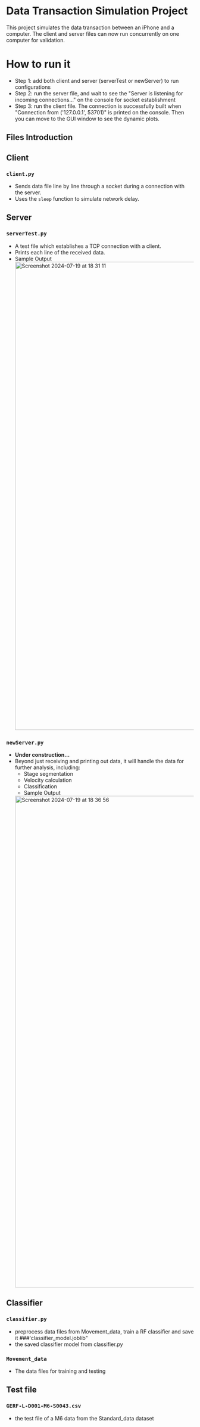 # Data Transaction Simulation Project

This project simulates the data transaction between an iPhone and a computer. The client and server files can now run concurrently on one computer for validation.

# How to run it
- Step 1: add both client and server (serverTest or newServer) to run configurations
- Step 2: run the server file, and wait to see the "Server is listening for incoming connections..." on the console for socket establishment
- Step 3: run the client file. The connection is successfully built when "Connection from ('127.0.0.1', 53701)" is printed on the console. Then you can move to the GUI window to see the dynamic plots.
  
## Files Introduction

## Client

### `client.py`
- Sends data file line by line through a socket during a connection with the server.
- Uses the `sleep` function to simulate network delay.

## Server

### `serverTest.py`
- A test file which establishes a TCP connection with a client.
- Prints each line of the received data.
- Sample Output
  <img width="1257" alt="Screenshot 2024-07-19 at 18 31 11" src="https://github.com/user-attachments/assets/2abb2a60-077a-4cdd-97e3-177a411c1d68">


### `newServer.py`
- **Under construction...**
- Beyond just receiving and printing out data, it will handle the data for further analysis, including:
  - Stage segmentation
  - Velocity calculation
  - Classification
  - Sample Output
  <img width="1320" alt="Screenshot 2024-07-19 at 18 36 56" src="https://github.com/user-attachments/assets/d3a75e13-8cf0-4a22-b4e3-e3f502fb10ef">


## Classifier
### `classifier.py`
- preprocess data files from Movement_data, train a RF classifier and save it
###'classifier_model.joblib"
- the saved classifier model from classifier.py
### `Movement_data`
- The data files for training and testing

## Test file
### `GERF-L-D001-M6-S0043.csv`
- the test file of a M6 data from the Standard_data dataset
